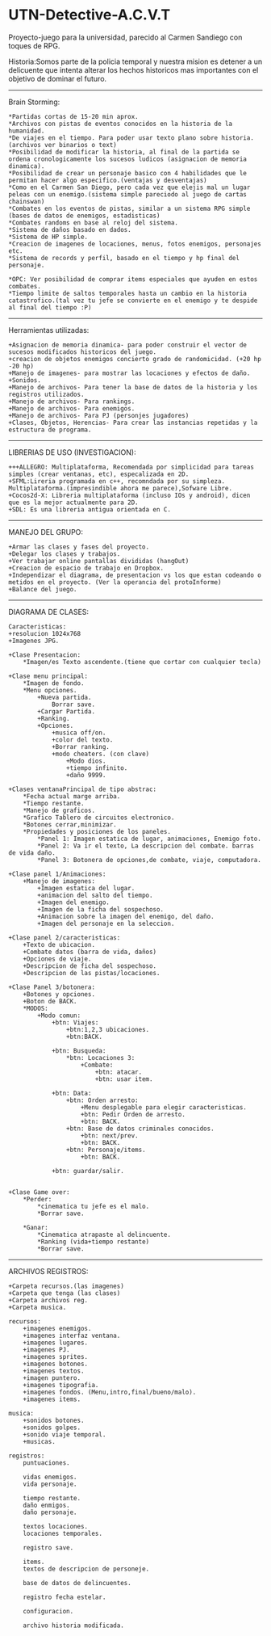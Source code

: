# UTN-Detective-A.C.V.T
Proyecto-juego para la universidad, parecido al Carmen Sandiego con toques de RPG.

Historia:Somos parte de la policia temporal y nuestra mision es detener a un delicuente que intenta alterar los hechos historicos mas importantes con el objetivo de dominar el futuro.

-----------------------------------------------------------------------------------------

Brain Storming:

	*Partidas cortas de 15-20 min aprox.
	*Archivos con pistas de eventos conocidos en la historia de la humanidad.
	*De viajes en el tiempo. Para poder usar texto plano sobre historia.(archivos ver binarios o text)
	*Posibilidad de modificar la historia, al final de la partida se ordena cronologicamente los sucesos ludicos (asignacion de memoria dinamica).
	*Posibilidad de crear un personaje basico con 4 habilidades que le permitan hacer algo especifico.(ventajas y desventajas)
	*Como en el Carmen San Diego, pero cada vez que elejis mal un lugar peleas con un enemigo.(sistema simple pareciodo al juego de cartas chainswan)
	*Combates en los eventos de pistas, similar a un sistema RPG simple (bases de datos de enemigos, estadisticas)
	*Combates randoms en base al reloj del sistema.
	*Sistema de daños basado en dados.
	*Sistema de HP simple.
	*Creacion de imagenes de locaciones, menus, fotos enemigos, personajes etc.
	*Sistema de records y perfil, basado en el tiempo y hp final del personaje.

	*OPC: Ver posibilidad de comprar items especiales que ayuden en estos combates.
	*Tiempo limite de saltos temporales hasta un cambio en la historia catastrofico.(tal vez tu jefe se convierte en el enemigo y te despide al final del tiempo :P)
-----------------------------------------------------------------------------------------

Herramientas utilizadas:

	+Asignacion de memoria dinamica- para poder construir el vector de sucesos modificados historicos del juego.
	+creacion de objetos enemigos concierto grado de randomicidad. (+20 hp -20 hp)
	+Manejo de imagenes- para mostrar las locaciones y efectos de daño.
	+Sonidos.
	+Manejo de archivos- Para tener la base de datos de la historia y los registros utilizados.
	+Manejo de archivos- Para rankings.
	+Manejo de archivos- Para enemigos.
	+Manejo de archivos- Para PJ (personjes jugadores)
	+Clases, Objetos, Herencias- Para crear las instancias repetidas y la estructura de programa.
-----------------------------------------------------------------------------------------

LIBRERIAS DE USO (INVESTIGACION):

	+++ALLEGRO: Multiplataforma, Recomendada por simplicidad para tareas simples (crear ventanas, etc), especalizada en 2D.
	+SFML:Lireria programada en c++, recomndada por su simpleza. Multiplataforma.(impresindible ahora me parece),Sofware Libre.
	+Cocos2d-X: Libreria multiplataforma (incluso IOs y android), dicen que es la mejor actualmente para 2D.
	+SDL: Es una libreria antigua orientada en C.
-----------------------------------------------------------------------------------------

MANEJO DEL GRUPO:

	+Armar las clases y fases del proyecto.
	+Delegar los clases y trabajos.
	+Ver trabajar online pantallas divididas (hangOut)
	+Creacion de espacio de trabajo en Dropbox.
	+Independizar el diagrama, de presentacion vs los que estan codeando o metidos en el proyecto. (Ver la operancia del protoInforme)
	+Balance del juego.
-----------------------------------------------------------------------------------------

DIAGRAMA DE CLASES:

	Caracteristicas:
	+resolucion 1024x768
	+Imagenes JPG.
	
	+Clase Presentacion:
		*Imagen/es Texto ascendente.(tiene que cortar con cualquier tecla)
	
	+Clase menu principal:
		*Imagen de fondo.
		*Menu opciones.
			+Nueva partida.
				Borrar save.
			+Cargar Partida.
			+Ranking.
			+Opciones.
				+musica off/on.
				+color del texto.
				+Borrar ranking.
				+modo cheaters. (con clave)
					+Modo dios.
					+tiempo infinito.
					+daño 9999.

	+Clases ventanaPrincipal de tipo abstrac:
		*Fecha actual marge arriba.
		*Tiempo restante.
		*Manejo de graficos.
		*Grafico Tablero de circuitos electronico.
		*Botones cerrar,minimizar.
		*Propiedades y posiciones de los paneles.
			*Panel 1: Imagen estatica de lugar, animaciones, Enemigo foto.
			*Panel 2: Va ir el texto, La descripcion del combate. barras de vida daño.
			*Panel 3: Botonera de opciones,de combate, viaje, computadora.

	+Clase panel 1/Animaciones:
		+Manejo de imagenes:
			+Imagen estatica del lugar.
			+animacion del salto del tiempo.
			+Imagen del enemigo.
			+Imagen de la ficha del sospechoso.
			+Animacion sobre la imagen del enemigo, del daño.
			+Imagen del personaje en la seleccion.
			
	+Clase panel 2/caracteristicas:
		+Texto de ubicacion.
		+Combate datos (barra de vida, daños)
		+Opciones de viaje.
		+Descripcion de ficha del sospechoso.
		+Descripcion de las pistas/locaciones.
		
	+Clase Panel 3/botonera:
		+Botones y opciones.
		+Boton de BACK.
		*MODOS:
			+Modo comun:
				+btn: Viajes:
					+btn:1,2,3 ubicaciones.
					+btn:BACK.

				+btn: Busqueda:
					*btn: Locaciones 3:
						+Combate:
							+btn: atacar.
							+btn: usar item.
					
				+btn: Data:
					+btn: Orden arresto:
						+Menu desplegable para elegir caracteristicas.
						+btn: Pedir Orden de arresto.
						+btn: BACK.
					+btn: Base de datos criminales conocidos.
						+btn: next/prev.
						+btn: BACK.
					+btn: Personaje/items.
						+btn: BACK.
						
				+btn: guardar/salir.
					

	+Clase Game over:
		*Perder:
			*cinematica tu jefe es el malo.
			*Borrar save.

		*Ganar:
			*Cinematica atrapaste al delincuente.
			*Ranking (vida+tiempo restante)
			*Borrar save.
-----------------------------------------------------------------------------------------

ARCHIVOS REGISTROS:
	
	+Carpeta recursos.(las imagenes)
	+Carpeta que tenga (las clases)
	+Carpeta archivos reg.
	+Carpeta musica.
	
	recursos:
		+imagenes enemigos.
		+imagenes interfaz ventana.
		+imagenes lugares.
		+imagenes PJ.
		+imagenes sprites.
		+imagenes botones.
		+imagenes textos.
		+imagen puntero.
		+imagenes tipografia.
		+imagenes fondos. (Menu,intro,final/bueno/malo).
		+imagenes items.

	musica:
		+sonidos botones.
		+sonidos golpes.
		+sonido viaje temporal.
		+musicas.

	registros:
		puntuaciones.
			
		vidas enemigos.
		vida personaje.

		tiempo restante.
		daño enmigos.
		daño personaje.

		textos locaciones.
		locaciones temporales.

		registro save.

		items.
		textos de descripcion de personeje.

		base de datos de delincuentes.

		registro fecha estelar.
		
		configuracion.

		archivo historia modificada.


